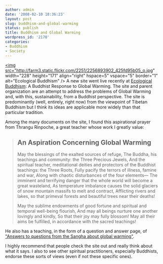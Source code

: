 ```yaml
---
author: admin
date: '2008-02-10 18:36:23'
layout: post
slug: buddhism-and-global-warming
status: publish
title: Buddhism and Global Warming
wordpress_id: '2170'
categories:
- Buddhism
- Society
---
```

<a href="http://www.flickr.com/photos/albill/2256893902/" title="Ecological Buddhism by albill, on Flickr"><img src="http://farm3.static.flickr.com/2251/2256893902_425fd95b05_o.jpg" width="228" height="171" align="right" hspace=5" vspace="5" border="1" alt="Ecological Buddhism" /></a> A new site went live recently at <a href="http://www.ecobuddhism.org">Ecological  Buddhism</a>: A Buddhist Response to Global Warming. The site and parent organization are an attempt to address the problems of Global Warming and, with this, sustainability, from a Buddhist perspective. The site is predominantly (well, entirely, right now) from the viewpoint of Tibetan Buddhism but I think its ideas are applicable more widely than that particular tradition.

Among the many documents on the site, I found this aspirational prayer from Thrangu Rinpoche, a great teacher whose work I greatly value:

<blockquote><h2>An Aspiration Concerning Global Warming</h2>
May the blessings of the exalted sources of refuge,
The Buddha, his teachings and community: the Three Precious Jewels,
And the spiritual teacher, meditational deities and protectors of the Buddhist teachings: the Three Roots,
Fully pacify the terrors of illness, famine and war,
Along with chaotic disturbances of the four elements—
The imminent and terrifying danger that the whole world will become a great wasteland,
As temperature imbalance causes the solid glaciers of snow mountain massifs to melt and contract,
Afflicting rivers and lakes, so that primeval forests and beautiful trees near their deaths!

May the sublime endowments of good fortune and spiritual and temporal well-being flourish,
And may all beings nurture one another lovingly and kindly,
So that their joy may fully blossom!
May all their aims be fulfilled, in accordance with the sacred teachings! </blockquote>

He also has a teaching, in the form of a question and answer page, of <a href="http://www.ecobuddhism.org/spiritual-wisdom.php?id=2">&quot;Answers to questions from the Sangha about global warming&quot;</a>.

I highly recommend that people check the site out and really think about what it says. I also to see other spiritual practitioners, especially Buddhists, endorse these sorts of views (even if not these specific ones).
